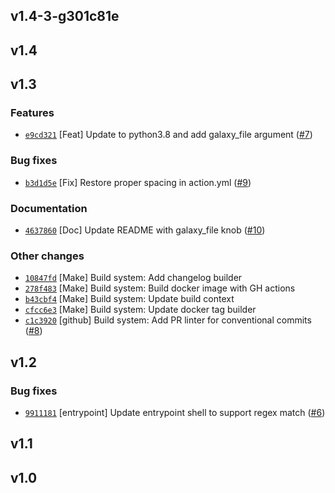 ## v1.4-3-g301c81e

## v1.4

## v1.3

### Features

 - [`e9cd321`](https://github.com/aristanetworks/ansible-avd/commit/e9cd321) [Feat]       Update to python3.8 and add galaxy_file argument ([#7](https://github.com/aristanetworks/ansible-avd/issues/7))

### Bug fixes

 - [`b3d1d5e`](https://github.com/aristanetworks/ansible-avd/commit/b3d1d5e) [Fix]        Restore proper spacing in action.yml ([#9](https://github.com/aristanetworks/ansible-avd/issues/9))

### Documentation

 - [`4637860`](https://github.com/aristanetworks/ansible-avd/commit/4637860) [Doc]        Update README with galaxy_file knob ([#10](https://github.com/aristanetworks/ansible-avd/issues/10))

### Other changes

 - [`10847fd`](https://github.com/aristanetworks/ansible-avd/commit/10847fd) [Make]       Build system: Add changelog builder
 - [`278f483`](https://github.com/aristanetworks/ansible-avd/commit/278f483) [Make]       Build system: Build docker image with GH actions
 - [`b43cbf4`](https://github.com/aristanetworks/ansible-avd/commit/b43cbf4) [Make]       Build system: Update build context
 - [`cfcc6e3`](https://github.com/aristanetworks/ansible-avd/commit/cfcc6e3) [Make]       Build system: Update docker tag builder
 - [`c1c3920`](https://github.com/aristanetworks/ansible-avd/commit/c1c3920) [github]     Build system: Add PR linter for conventional commits ([#8](https://github.com/aristanetworks/ansible-avd/issues/8))

## v1.2

### Bug fixes

 - [`9911181`](https://github.com/aristanetworks/ansible-avd/commit/9911181) [entrypoint] Update entrypoint shell to support regex match ([#6](https://github.com/aristanetworks/ansible-avd/issues/6))

## v1.1

## v1.0

